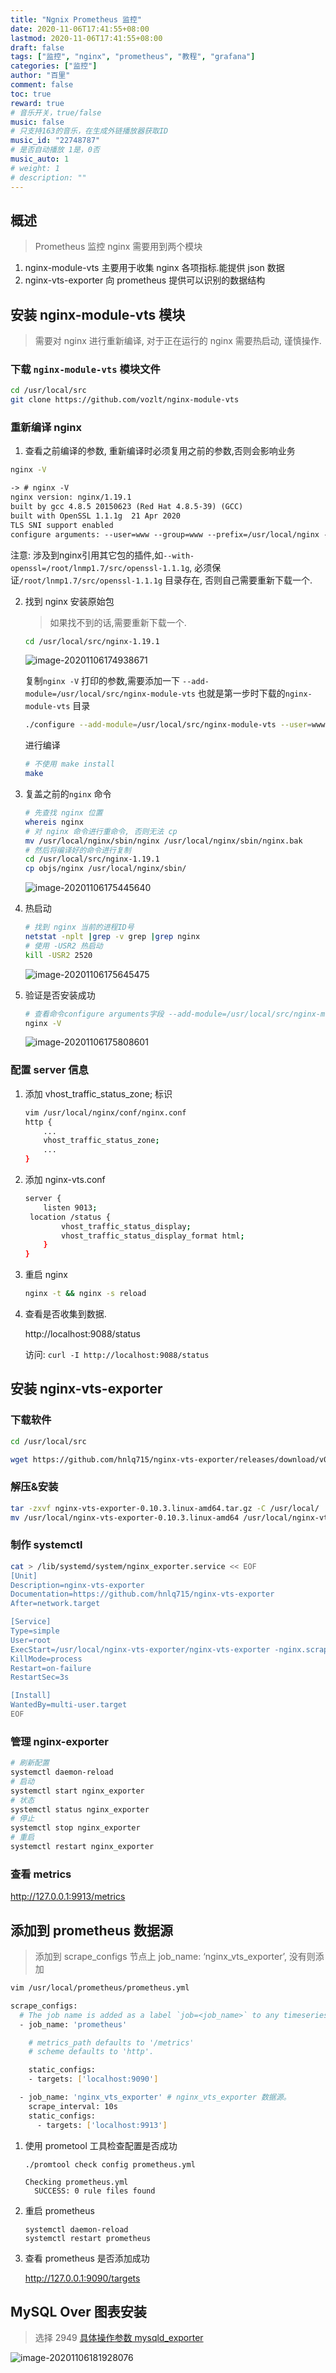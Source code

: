 ```yaml
---
title: "Ngnix Prometheus 监控"
date: 2020-11-06T17:41:55+08:00
lastmod: 2020-11-06T17:41:55+08:00
draft: false
tags: ["监控", "nginx", "prometheus", "教程", "grafana"]
categories: ["监控"]
author: "百里"
comment: false
toc: true
reward: true
# 音乐开关，true/false
music: false
# 只支持163的音乐，在生成外链播放器获取ID
music_id: "22748787"
# 是否自动播放 1是，0否
music_auto: 1
# weight: 1
# description: ""
---
```


## 概述

> Prometheus 监控 nginx 需要用到两个模块

1. nginx-module-vts 主要用于收集 nginx 各项指标.能提供 json 数据
2. nginx-vts-exporter 向 prometheus 提供可以识别的数据结构



## 安装 nginx-module-vts 模块

> 需要对 nginx 进行重新编译, 对于正在运行的 nginx 需要热启动, 谨慎操作.

### 下载 `nginx-module-vts` 模块文件

```sh
cd /usr/local/src
git clone https://github.com/vozlt/nginx-module-vts 
```

### 重新编译 nginx 

1. 查看之前编译的参数, 重新编译时必须复用之前的参数,否则会影响业务

```sh
nginx -V 
```

```tex
-> # nginx -V
nginx version: nginx/1.19.1
built by gcc 4.8.5 20150623 (Red Hat 4.8.5-39) (GCC) 
built with OpenSSL 1.1.1g  21 Apr 2020
TLS SNI support enabled
configure arguments: --user=www --group=www --prefix=/usr/local/nginx --with-http_stub_status_module --with-http_ssl_module --with-http_v2_module --with-http_gzip_static_module --with-http_sub_module --with-stream --with-stream_ssl_module --with-openssl=/root/lnmp1.7/src/openssl-1.1.1g --with-openssl-opt=enable-weak-ssl-ciphers
```

注意: 涉及到nginx引用其它包的插件,如`--with-openssl=/root/lnmp1.7/src/openssl-1.1.1g`, 必须保证`/root/lnmp1.7/src/openssl-1.1.1g` 目录存在, 否则自己需要重新下载一个.

2. 找到 nginx 安装原始包

   > 如果找不到的话,需要重新下载一个.

   ```sh
   cd /usr/local/src/nginx-1.19.1
   ```

   ![image-20201106174938671](http://img.sgfoot.com/b/20201106174946.png?imageslim)

   复制`nginx -V` 打印的参数,需要添加一下 `--add-module=/usr/local/src/nginx-module-vts` 也就是第一步时下载的`nginx-module-vts` 目录

   ```sh
   ./configure --add-module=/usr/local/src/nginx-module-vts --user=www --group=www --prefix=/usr/local/nginx --with-http_stub_status_module --with-http_ssl_module --with-http_v2_module --with-http_gzip_static_module --with-http_sub_module --with-stream --with-stream_ssl_module --with-openssl=/root/lnmp1.7/src/openssl-1.1.1g --with-openssl-opt=enable-weak-ssl-ciphers
   ```

   进行编译

   ```sh
   # 不使用 make install
   make 
   ```

3. 复盖之前的`nginx` 命令

   ```sh
   # 先查找 nginx 位置
   whereis nginx 
   # 对 nginx 命令进行重命令, 否则无法 cp
   mv /usr/local/nginx/sbin/nginx /usr/local/nginx/sbin/nginx.bak
   # 然后将编译好的命令进行复制
   cd /usr/local/src/nginx-1.19.1
   cp objs/nginx /usr/local/nginx/sbin/
   ```

   ![image-20201106175445640](http://img.sgfoot.com/b/20201106175446.png?imageslim)

4. 热启动

   ```sh
   # 找到 nginx 当前的进程ID号
   netstat -nplt |grep -v grep |grep nginx
   # 使用 -USR2 热启动
   kill -USR2 2520
   ```

   ![image-20201106175645475](http://img.sgfoot.com/b/20201106175646.png?imageslim)

5. 验证是否安装成功

   ```sh
   # 查看命令configure arguments字段 --add-module=/usr/local/src/nginx-module-vts 是否存在?
   nginx -V 
   ```

   ![image-20201106175808601](http://img.sgfoot.com/b/20201106175809.png?imageslim)

### 配置 server 信息

1. 添加 vhost_traffic_status_zone; 标识
    ```sh
    vim /usr/local/nginx/conf/nginx.conf
    http {
        ...
        vhost_traffic_status_zone;
        ...
    }
    ```

2. 添加 nginx-vts.conf

   ```sh
   server {        
       listen 9013;   
    location /status {
           vhost_traffic_status_display;
           vhost_traffic_status_display_format html;
       }
   }
   ```
   
3. 重启 nginx

    ```sh
    nginx -t && nginx -s reload
    ```

4. 查看是否收集到数据.

    http://localhost:9088/status

    访问: `curl -I http://localhost:9088/status`

## 安装 nginx-vts-exporter

### 下载软件

```sh
cd /usr/local/src

wget https://github.com/hnlq715/nginx-vts-exporter/releases/download/v0.10.3/nginx-vts-exporter-0.10.3.linux-amd64.tar.gz -C 
```

### 解压&安装

```sh
tar -zxvf nginx-vts-exporter-0.10.3.linux-amd64.tar.gz -C /usr/local/
mv /usr/local/nginx-vts-exporter-0.10.3.linux-amd64 /usr/local/nginx-vts-exporter
```

### 制作 systemctl 

```sh
cat > /lib/systemd/system/nginx_exporter.service << EOF
[Unit]
Description=nginx-vts-exporter
Documentation=https://github.com/hnlq715/nginx-vts-exporter
After=network.target

[Service]
Type=simple
User=root
ExecStart=/usr/local/nginx-vts-exporter/nginx-vts-exporter -nginx.scrape_uri=http://localhost:9013/status/format/json
KillMode=process
Restart=on-failure
RestartSec=3s

[Install]
WantedBy=multi-user.target
EOF
```

### 管理 nginx-exporter

````sh
# 刷新配置
systemctl daemon-reload
# 启动
systemctl start nginx_exporter
# 状态
systemctl status nginx_exporter
# 停止
systemctl stop nginx_exporter
# 重启
systemctl restart nginx_exporter
````

### 查看 metrics

http://127.0.0.1:9913/metrics

## 添加到 prometheus 数据源

> 添加到 scrape_configs 节点上 job_name: ‘nginx_vts_exporter’, 没有则添加

```sh
vim /usr/local/prometheus/prometheus.yml

scrape_configs:
  # The job name is added as a label `job=<job_name>` to any timeseries scraped from this config.
  - job_name: 'prometheus'

    # metrics_path defaults to '/metrics'
    # scheme defaults to 'http'.

    static_configs:
    - targets: ['localhost:9090']

  - job_name: 'nginx_vts_exporter' # nginx_vts_exporter 数据源。
    scrape_interval: 10s
    static_configs:
      - targets: ['localhost:9913']
```

1. 使用 prometool 工具检查配置是否成功

   ```shell
   ./promtool check config prometheus.yml
   ```

   ```shell
   Checking prometheus.yml
     SUCCESS: 0 rule files found
   ```
   
2. 重启 prometheus 

   ```shell
   systemctl daemon-reload
   systemctl restart prometheus
   ```

3. 查看 prometheus 是否添加成功

   http://127.0.0.1:9090/targets

## MySQL Over 图表安装

> 选择 2949 [具体操作参数 mysqld_exporter](https://www.sgfoot.com/mysqld_exporter.html#mysql-over-%E5%9B%BE%E8%A1%A8%E5%AE%89%E8%A3%85)

![image-20201106181928076](http://img.sgfoot.com/b/20201106181929.png?imageslim)